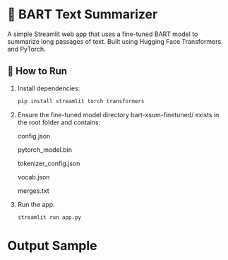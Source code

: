 # 📝 BART Text Summarizer

A simple Streamlit web app that uses a fine-tuned BART model to summarize long passages of text. Built using Hugging Face Transformers and PyTorch.

## 🚀 How to Run

1. Install dependencies:

   ```bash
   pip install streamlit torch transformers

2. Ensure the fine-tuned model directory bart-xsum-finetuned/ exists in the root folder and contains:
   
    config.json
   
    pytorch_model.bin
   
    tokenizer_config.json
   
    vocab.json
   
    merges.txt

3. Run the app:

   ```bash
   streamlit run app.py

# Output Sample



